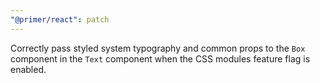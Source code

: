 ```yaml
---
"@primer/react": patch
---
```


Correctly pass styled system typography and common props to the `Box` component in the `Text` component when the CSS modules feature flag is enabled.

